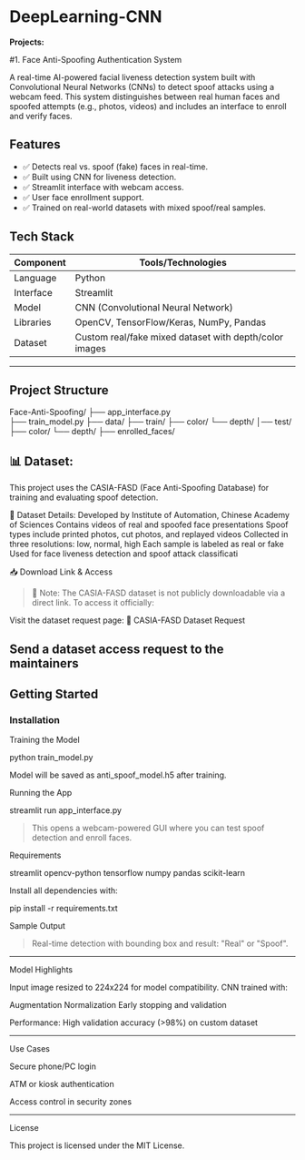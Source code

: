 # DeepLearning-CNN
**Projects:**

#1. Face Anti-Spoofing Authentication System

A real-time AI-powered facial liveness detection system built with Convolutional Neural Networks (CNNs) to detect spoof attacks using a webcam feed. This system distinguishes between real human faces and spoofed attempts (e.g., photos, videos) and includes an interface to enroll and verify faces.

## Features

- ✅ Detects real vs. spoof (fake) faces in real-time.
- ✅ Built using CNN for liveness detection.
- ✅ Streamlit interface with webcam access.
- ✅ User face enrollment support.
- ✅ Trained on real-world datasets with mixed spoof/real samples.

## Tech Stack

| Component     | Tools/Technologies                        |
|---------------|--------------------------------------------|
| Language      | Python                                     |
| Interface     | Streamlit                                  |
| Model         | CNN (Convolutional Neural Network)         |
| Libraries     | OpenCV, TensorFlow/Keras, NumPy, Pandas    |
| Dataset       | Custom real/fake mixed dataset with depth/color images |

---

## Project Structure

Face-Anti-Spoofing/
├── app_interface.py       
├── train_model.py 
├── data/ 
  ├── train/ 
       ├── color/ 
       └── depth/ 
  │── test/ 
       ├── color/
       └── depth/ 
├── enrolled_faces/      


## 📊 Dataset:
This project uses the CASIA-FASD (Face Anti-Spoofing Database) for training and evaluating spoof detection.

🧾 Dataset Details:
Developed by Institute of Automation, Chinese Academy of Sciences
Contains videos of real and spoofed face presentations
Spoof types include printed photos, cut photos, and replayed videos
Collected in three resolutions: low, normal, high
Each sample is labeled as real or fake
Used for face liveness detection and spoof attack classificati

📥 Download Link & Access

> 🚫 Note: The CASIA-FASD dataset is not publicly downloadable via a direct link.
To access it officially:

Visit the dataset request page:
🔗 CASIA-FASD Dataset Request

Send a dataset access request to the maintainers
----

## Getting Started

### Installation

 Training the Model

python train_model.py

Model will be saved as anti_spoof_model.h5 after training.

Running the App

streamlit run app_interface.py

> This opens a webcam-powered GUI where you can test spoof detection and enroll faces.

Requirements

streamlit
opencv-python
tensorflow
numpy
pandas
scikit-learn

Install all dependencies with:

pip install -r requirements.txt

Sample Output

> Real-time detection with bounding box and result: "Real" or "Spoof".

---

Model Highlights

Input image resized to 224x224 for model compatibility.
CNN trained with:

Augmentation
Normalization
Early stopping and validation

Performance: High validation accuracy (>98%) on custom dataset

---
Use Cases

Secure phone/PC login

ATM or kiosk authentication

Access control in security zones

---
License

This project is licensed under the MIT License.

